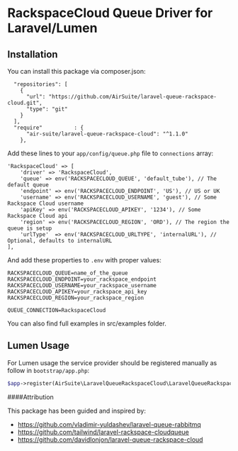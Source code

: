 RackspaceCloud Queue Driver for Laravel/Lumen
======================
## Installation

You can install this package via composer.json:

```
  "repositories": [
    {
      "url": "https://github.com/AirSuite/laravel-queue-rackspace-cloud.git",
      "type": "git"
    }
  ],
  "require"          : {
      "air-suite/laravel-queue-rackspace-cloud": "^1.1.0"
    },
```

Add these lines to your `app/config/queue.php` file to `connections` array:

	'RackspaceCloud' => [
		'driver' => 'RackspaceCloud',
		'queue' => env('RACKSPACECLOUD_QUEUE', 'default_tube'), // The default queue
		'endpoint' => env('RACKSPACECLOUD_ENDPOINT', 'US'), // US or UK
		'username' => env('RACKSPACECLOUD_USERNAME', 'guest'), // Some Rackspace Cloud username
		'apiKey' => env('RACKSPACECLOUD_APIKEY', '1234'), // Some Rackspace Cloud api
		'region' => env('RACKSPACECLOUD_REGION', 'ORD'), // The region the queue is setup
		'urlType'  => env('RACKSPACECLOUD_URLTYPE', 'internalURL'), // Optional, defaults to internalURL
	],

And add these properties to `.env` with proper values:

	RACKSPACECLOUD_QUEUE=name_of_the_queue
	RACKSPACECLOUD_ENDPOINT=your_rackspace_endpoint
	RACKSPACECLOUD_USERNAME=your_rackspace_username
	RACKSPACECLOUD_APIKEY=your_rackspace_api_key
	RACKSPACECLOUD_REGION=your_rackspace_region

	QUEUE_CONNECTION=RackspaceCloud

You can also find full examples in src/examples folder.

## Lumen Usage

For Lumen usage the service provider should be registered manually as follow in `bootstrap/app.php`:

```php
$app->register(AirSuite\LaravelQueueRackspaceCloud\LaravelQueueRackspaceCloudServiceProvider::class);
```

####Attribution

This package has been guided and inspired by:
* https://github.com/vladimir-yuldashev/laravel-queue-rabbitmq
* https://github.com/tailwind/laravel-rackspace-cloudqueue
* https://github.com/davidlonjon/laravel-queue-rackspace-cloud
